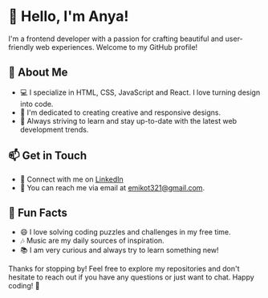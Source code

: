 # 👋 Hello, I'm Anya!

I'm a frontend developer with a passion for crafting beautiful and user-friendly web experiences. Welcome to my GitHub profile!

## 🌟 About Me

- 💻 I specialize in HTML, CSS, JavaScript and React. I love turning design into code.
- 🎨  I'm dedicated to creating creative and responsive designs.
- 🚀 Always striving to learn and stay up-to-date with the latest web development trends.

## 📫 Get in Touch

- 💬 Connect with me on [LinkedIn](https://www.linkedin.com/in/itsannaw/)
- 📧 You can reach me via email at [emikot321@gmail.com](mailto:emikot321@gmail.com).

## 🌈 Fun Facts

- 😄 I love solving coding puzzles and challenges in my free time.
- 🎶 Music are my daily sources of inspiration.
- 📚 I am very curious and always try to learn something new!

Thanks for stopping by! Feel free to explore my repositories and don't hesitate to reach out if you have any questions or just want to chat. Happy coding! 🚀

